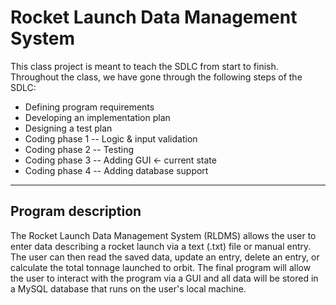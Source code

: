 # Rocket Launch Data Management System
This class project is meant to teach the SDLC from start to finish.
Throughout the class, we have gone through the following steps of the SDLC:
- Defining program requirements
- Developing an implementation plan
- Designing a test plan
- Coding phase 1 -- Logic & input validation 
- Coding phase 2 -- Testing
- Coding phase 3 -- Adding GUI <- current state
- Coding phase 4 -- Adding database support

---
## Program description
The Rocket Launch Data Management System (RLDMS) allows the user to enter data describing a rocket launch 
via a text (.txt) file or manual entry. The user can then read the saved data, update an entry, delete an entry, or calculate the 
total tonnage launched to orbit. The final program will allow the user to interact with the program via a GUI and all data will be 
stored in a MySQL database that runs on the user's local machine. 
